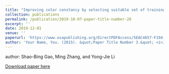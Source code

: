 ```yaml
---
title: "Improving color constancy by selecting suitable set of training images"
collection: publications
permalink: /publication/2019-10-07-paper-title-number-28
excerpt: ''
date: 2019-12-01
venue: ''
paperurl: 'https://www.osapublishing.org/DirectPDFAccess/5EAC4657-F194-944B-D301150E00E35D66_417110/oe-27-18-25611.pdf?da=1&id=417110&seq=0&mobile=no'
author: 'Your Name, You. (2015). &quot;Paper Title Number 3.&quot; <i>Journal 1</i>. 1(3).'
---
```


author: Shao-Bing Gao, Ming Zhang, and Yong-Jie Li

[Download paper here](https://www.osapublishing.org/DirectPDFAccess/5EAC4657-F194-944B-D301150E00E35D66_417110/oe-27-18-25611.pdf?da=1&id=417110&seq=0&mobile=no)

